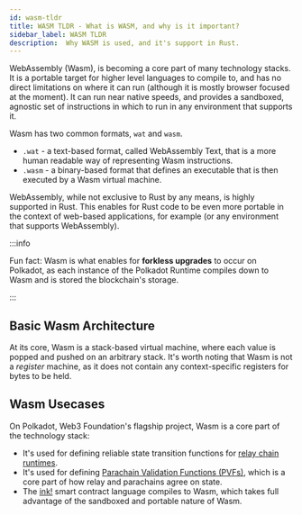 ```yaml
---
id: wasm-tldr
title: WASM TLDR - What is WASM, and why is it important?
sidebar_label: WASM TLDR
description:  Why WASM is used, and it's support in Rust.
---
```


WebAssembly (Wasm), is becoming a core part of many technology stacks.  It is a portable target for higher level languages to compile to, and has no direct limitations on where it can run (although it is mostly browser focused at the moment).  It can run near native speeds, and provides a sandboxed, agnostic set of instructions in which to run in any environment that supports it.

Wasm has two common formats, `wat` and `wasm`.  

- `.wat` - a text-based format, called WebAssembly Text, that is a more human readable way of representing Wasm instructions.
- `.wasm` - a binary-based format that defines an executable that is then executed by a Wasm virtual machine.

WebAssembly, while not exclusive to Rust by any means, is highly supported in Rust.  This enables for Rust code to be even more portable in the context of web-based applications, for example (or any environment that supports WebAssembly).

:::info 

Fun fact: Wasm is what enables for **forkless upgrades** to occur on Polkadot, as each instance of the Polkadot Runtime compiles down to Wasm and is stored the blockchain's storage.

:::

## Basic Wasm Architecture

At its core, Wasm is a stack-based virtual machine, where each value is popped and pushed on an arbitrary stack. It's worth noting that Wasm is not a *register* machine, as it does not contain any context-specific registers for bytes to be held.

## Wasm Usecases

On Polkadot, Web3 Foundation's flagship project, Wasm is a core part of the technology stack:

- It's used for defining reliable state transition functions for [relay chain runtimes](https://wiki.polkadot.network/docs/glossary#runtime).
- It's used for defining [Parachain Validation Functions (PVFs)](https://wiki.polkadot.network/docs/learn-parachains-protocol), which is a core part of how relay and parachains agree on state.
- The [ink!](https://use.ink/) smart contract language compiles to Wasm, which takes full advantage of the sandboxed and portable nature of Wasm.


